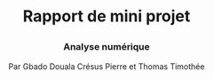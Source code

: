 # **<p style="text-align: center;">Rapport de mini projet</p>**
### <p style="text-align: center;">Analyse numérique</p>
<p style="text-align: center;">Par Gbado Douala Crésus Pierre et Thomas Timothée</p>


